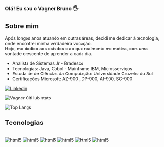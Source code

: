 ### Olá! Eu sou o Vagner Bruno 🖐️

## Sobre mim
Após longos anos atuando em outras áreas, decidi me dedicar à tecnologia, onde encontrei minha verdadeira vocação.<br/> 
Hoje, me dedico aos estudos e ao que realmente me motiva, com uma vontade crescente de aprender a cada dia.

- Analista de Sistemas Jr - Bradesco
- Tecnologias: Java, Cobol - Mainframe IBM, Microsserviços
- Estudante de Ciências da Computação: Universidade Cruzeiro do Sul
- Certificações Microsoft: AZ-900 , DP-900, AI-900, SC-900

[![Linkedin](https://img.shields.io/badge/LinkedIn-0077B5?style=for-the-badge&logo=linkedin&logoColor=white)](https://www.linkedin.com/in/vagner-silva87/)

![Vagner GitHub stats](https://github-readme-stats.vercel.app/api?username=Vagnerbs&show_icons=true&theme=dracula)

![Top Langs](https://github-readme-stats.vercel.app/api/top-langs/?username=Vagnerbs&hide_progress=true)

## Tecnologias

<div style="display: inline_block"><br/>
    <img align="centrer" alt="html5" src="https://img.shields.io/badge/HTML5-E34F26?style=for-the-badge&logo=html5&logoColor=white" />
    <img align="centrer" alt="html5" src="https://img.shields.io/badge/CSS3-1572B6?style=for-the-badge&logo=css3&logoColor=white" />
    <img align="centrer" alt="html5" src="https://img.shields.io/badge/Java-ED8B00?style=for-the-badge&logo=openjdk&logoColor=white" />
    <img align="centrer" alt="html5" src="https://img.shields.io/badge/Spring-6DB33F?style=for-the-badge&logo=spring&logoColor=white" />
    <img align="centrer" alt="html5" src="https://img.shields.io/badge/Cobol-100000?style=for-the-badge&logo=github&logoColor=white" />
    <img align="centrer" alt="html5" src="https://img.shields.io/badge/GitHub-100000?style=for-the-badge&logo=github&logoColor=white" />
</div>
